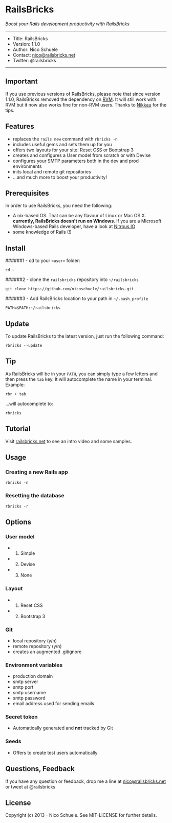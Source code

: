 # RailsBricks

_Boost your Rails development productivity with RailsBricks_

---
- Title: RailsBricks
- Version: 1.1.0
- Author: Nico Schuele
- Contact: nico@railsbricks.net
- Twitter: @railsbricks

---


## Important

If you use previous versions of RailsBricks, please note that since version 1.1.0, RailsBricks removed the dependency on [RVM](https://rvm.io). It will still work with RVM but it now also works fine for non-RVM users. Thanks to [Nikkau](https://github.com/Nikkau) for the tips.

## Features

- replaces the `rails new` command with `rbricks -n`
- includes useful gems and sets them up for you
- offers two layouts for your site: Reset CSS or Bootstrap 3
- creates and configures a User model from scratch or with Devise
- configures your SMTP parameters both in the dev and prod environments
- inits local and remote git repositories
- ...and much more to boost your productivity!

## Prerequisites

In order to use RailsBricks, you need the following:

- A nix-based OS. That can be any flavour of Linux or Mac OS X. **currently, RailsBricks doesn't run on Windows**. If you are a Microsoft Windows-based Rails developer, have a look at [Nitrous.IO](http://www.nitrous.io) 
- some knowledge of Rails (!)

## Install

######1 - cd to your `<user>` folder:

```
cd ~
```
 
######2 - clone the `railsbricks` repository into `~/railsbricks`

```
git clone https://github.com/nicoschuele/railsbricks.git
```

######3 - Add RailsBricks location to your path in `~/.bash_profile`

```
PATH=$PATH:~/railsbricks
```

## Update

To update RailsBricks to the latest version, just run the following command:

```
rbricks --update
```

## Tip

As RailsBricks will be in your `PATH`, you can simply type a few letters and then press the `tab` key. It will autocomplete the name in your terminal. Example:

```
rbr + tab
```

...will autocomplete to:

```
rbricks
```

## Tutorial

Visit [railsbricks.net](http://www.railsbricks.net) to see an intro video and some samples.

## Usage


### Creating a new Rails app

```
rbricks -n
```

### Resetting the database

```
rbricks -r
```

## Options

### User model

- 1) Simple
- 2) Devise
- 3) None

### Layout

- 1) Reset CSS
- 2) Bootstrap 3

### Git

- local repository (y/n)
- remote repository (y/n)
- creates an augmented .gitignore

### Environment variables 

- production domain
- smtp server
- smtp port
- smtp username
- smtp password
- email address used for sending emails

### Secret token

- Automatically generated and **not** tracked by Git

### Seeds

- Offers to create test users automatically


## Questions, Feedback
If you have any question or feedback, drop me a line at nico@railsbricks.net or tweet at @railsbricks

## License
Copyright (c) 2013 - Nico Schuele. See MIT-LICENSE for further details.